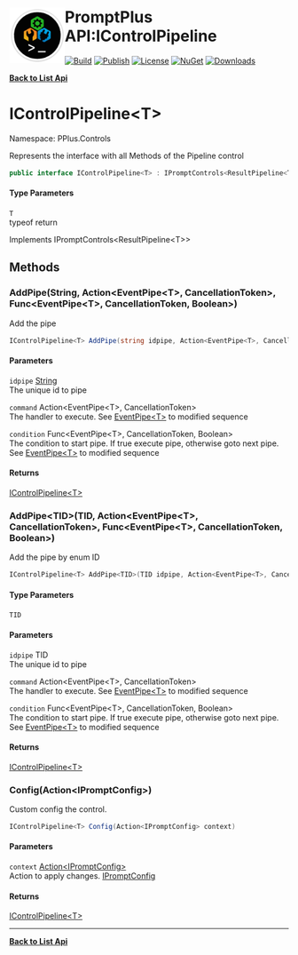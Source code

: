 # <img align="left" width="100" height="100" src="../images/icon.png">PromptPlus API:IControlPipeline<T> 

[![Build](https://github.com/FRACerqueira/PromptPlus/workflows/Build/badge.svg)](https://github.com/FRACerqueira/PromptPlus/actions/workflows/build.yml)
[![Publish](https://github.com/FRACerqueira/PromptPlus/actions/workflows/publish.yml/badge.svg)](https://github.com/FRACerqueira/PromptPlus/actions/workflows/publish.yml)
[![License](https://img.shields.io/github/license/FRACerqueira/PromptPlus)](https://github.com/FRACerqueira/PromptPlus/blob/master/LICENSE)
[![NuGet](https://img.shields.io/nuget/v/PromptPlus)](https://www.nuget.org/packages/PromptPlus/)
[![Downloads](https://img.shields.io/nuget/dt/PromptPlus)](https://www.nuget.org/packages/PromptPlus/)

[**Back to List Api**](./apis.md)

# IControlPipeline&lt;T&gt;

Namespace: PPlus.Controls

Represents the interface with all Methods of the Pipeline control

```csharp
public interface IControlPipeline<T> : IPromptControls<ResultPipeline<T>>
```

#### Type Parameters

`T`<br>
typeof return

Implements IPromptControls&lt;ResultPipeline&lt;T&gt;&gt;

## Methods

### <a id="methods-addpipe"/>**AddPipe(String, Action&lt;EventPipe&lt;T&gt;, CancellationToken&gt;, Func&lt;EventPipe&lt;T&gt;, CancellationToken, Boolean&gt;)**

Add the pipe

```csharp
IControlPipeline<T> AddPipe(string idpipe, Action<EventPipe<T>, CancellationToken> command, Func<EventPipe<T>, CancellationToken, Boolean> condition)
```

#### Parameters

`idpipe` [String](https://docs.microsoft.com/en-us/dotnet/api/system.string)<br>
The unique id to pipe

`command` Action&lt;EventPipe&lt;T&gt;, CancellationToken&gt;<br>
The handler to execute. See [EventPipe&lt;T&gt;](./pplus.controls.eventpipe-1.md) to modified sequence

`condition` Func&lt;EventPipe&lt;T&gt;, CancellationToken, Boolean&gt;<br>
The condition to start pipe. If true execute pipe, otherwise goto next pipe. See [EventPipe&lt;T&gt;](./pplus.controls.eventpipe-1.md) to modified sequence

#### Returns

[IControlPipeline&lt;T&gt;](./pplus.controls.icontrolpipeline-1.md)

### <a id="methods-addpipe"/>**AddPipe&lt;TID&gt;(TID, Action&lt;EventPipe&lt;T&gt;, CancellationToken&gt;, Func&lt;EventPipe&lt;T&gt;, CancellationToken, Boolean&gt;)**

Add the pipe by enum ID

```csharp
IControlPipeline<T> AddPipe<TID>(TID idpipe, Action<EventPipe<T>, CancellationToken> command, Func<EventPipe<T>, CancellationToken, Boolean> condition)
```

#### Type Parameters

`TID`<br>

#### Parameters

`idpipe` TID<br>
The unique id to pipe

`command` Action&lt;EventPipe&lt;T&gt;, CancellationToken&gt;<br>
The handler to execute. See [EventPipe&lt;T&gt;](./pplus.controls.eventpipe-1.md) to modified sequence

`condition` Func&lt;EventPipe&lt;T&gt;, CancellationToken, Boolean&gt;<br>
The condition to start pipe. If true execute pipe, otherwise goto next pipe. See [EventPipe&lt;T&gt;](./pplus.controls.eventpipe-1.md) to modified sequence

#### Returns

[IControlPipeline&lt;T&gt;](./pplus.controls.icontrolpipeline-1.md)

### <a id="methods-config"/>**Config(Action&lt;IPromptConfig&gt;)**

Custom config the control.

```csharp
IControlPipeline<T> Config(Action<IPromptConfig> context)
```

#### Parameters

`context` [Action&lt;IPromptConfig&gt;](https://docs.microsoft.com/en-us/dotnet/api/system.action-1)<br>
Action to apply changes. [IPromptConfig](./pplus.controls.ipromptconfig.md)

#### Returns

[IControlPipeline&lt;T&gt;](./pplus.controls.icontrolpipeline-1.md)


- - -
[**Back to List Api**](./apis.md)
